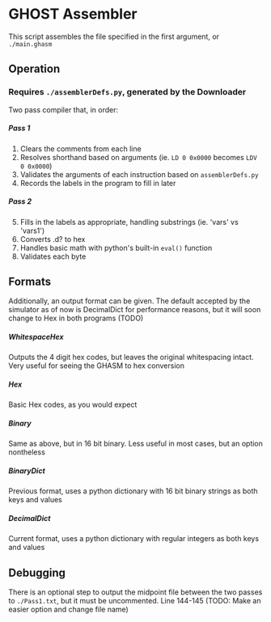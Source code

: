 # GHOST Assembler
This script assembles the file specified in the first argument, or `./main.ghasm`


## Operation
### Requires `./assemblerDefs.py`, generated by the Downloader

Two pass compiler that, in order:
##### Pass 1
1. Clears the comments from each line
2. Resolves shorthand based on arguments (ie. `LD 0 0x0000` becomes `LDV 0 0x0000`)
3. Validates the arguments of each instruction based on `assemblerDefs.py`
4. Records the labels in the program to fill in later
##### Pass 2
5. Fills in the labels as appropriate, handling substrings (ie. 'vars' vs 'vars1')
6. Converts .d? to hex
7. Handles basic math with python's built-in `eval()` function
8. Validates each byte

## Formats
Additionally, an output format can be given.
The default accepted by the simulator as of now is DecimalDict for performance reasons, but it will soon change to Hex in both programs (TODO)

##### WhitespaceHex
Outputs the 4 digit hex codes, but leaves the original whitespacing intact. Very useful for seeing the GHASM to hex conversion
##### Hex
Basic Hex codes, as you would expect
##### Binary
Same as above, but in 16 bit binary. Less useful in most cases, but an option nontheless
##### BinaryDict
Previous format, uses a python dictionary with 16 bit binary strings as both keys and values
##### DecimalDict
Current format, uses a python dictionary with regular integers as both keys and values

## Debugging
There is an optional step to output the midpoint file between the two passes to `./Pass1.txt`, but it must be uncommented. Line 144-145 (TODO: Make an easier option and change file name)